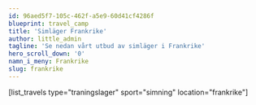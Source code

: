 ```yaml
---
id: 96aed5f7-105c-462f-a5e9-60d41cf4286f
blueprint: travel_camp
title: 'Simläger Frankrike'
author: little_admin
tagline: 'Se nedan vårt utbud av simläger i Frankrike'
hero_scroll_down: '0'
namn_i_meny: Frankrike
slug: frankrike
---
```

<p>[list_travels type="traningslager" sport="simning" location="frankrike"]</p>

